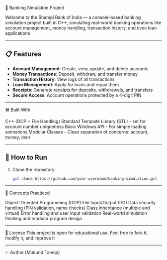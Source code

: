 🏦 Banking Simulation Project

Welcome to the Shampi Bank of India — a console-based banking simulation project built in C++, simulating real-world banking operations like account management, money handling, transaction history, and even loan applications

---

## 📋 Features

- **Account Management**: Create, view, update, and delete accounts
- **Money Transactions**: Deposit, withdraw, and transfer money
- **Transaction History**: View logs of all transactions
- **Loan Management**: Apply for loans and repay them
- **Receipts**: Generate receipts for deposits, withdrawals, and transfers
- **Secure Access**: Account operations protected by a 4-digit PIN

---

🛠 Built With

C++ (OOP + File Handling)
Standard Template Library (STL) - set for account number uniqueness
Basic Windows API - For simple loading animations
Modular Classes - Clean separation of concerns: account, money, loan

---

## 🚀 How to Run

1. Clone the repository:
   ```bash
   git clone https://github.com/your-username/banking-simulation.git

---

🧠 Concepts Practiced

Object-Oriented Programming (OOP)
File Input/Output (I/O)
Data security handling (PIN validation, name checks)
Class inheritance (multiple and virtual)
Error handling and user input validation
Real-world simulation thinking and modular program design

---

📜 License
This project is open for educational use.
Feel free to fork it, modify it, and improve it

---

✨ Author
[Mukund Taneja]


